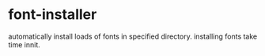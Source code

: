 # font-installer
automatically install loads of fonts in specified directory. installing fonts take time innit.
